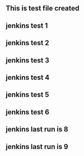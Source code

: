 ## This is test file created ## 
## jenkins test 1
## jenkins test 2
## jenkins test 3 
## jenkins test 4 
## jenkins test 5
## jenkins test 6
## jenkins last run is 8 
## jenkins last run is 9
